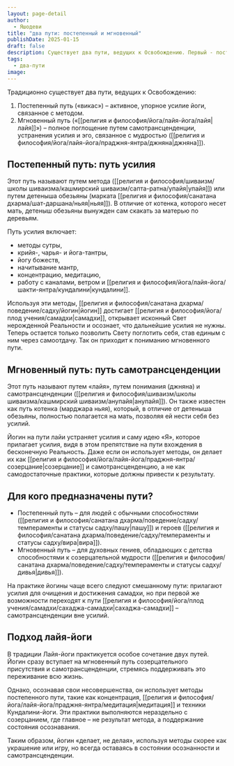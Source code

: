 ```yaml
---
layout: page-detail
author:
  - Яшодеви
title: "два пути: постепенный и мгновенный"
publishDate: 2025-01-15
draft: false
description: Существует два пути, ведущих к Освобождению. Первый - постепенный путь «викас», активное упорное усилие йоги, связанное с методом. Второй - мгновенный путь «лайя», полное поглощение путем самотрансценденции, устранения усилия и эго, связан с мудростью (джняна).
tags:
  - два-пути
image:
---
```

Традиционно существует два пути, ведущих к Освобождению:

1. Постепенный путь («викас») – активное, упорное усилие йоги, связанное с методом.
2. Мгновенный путь («[[религия и философия/йога/лайя-йога/лайя|лайя]]») – полное поглощение путем самотрансценденции, устранения усилия и эго, связанное с мудростью ([[религия и философия/йога/лайя-йога/праджня-янтра/джняна|джняна]]).

## Постепенный путь: путь усилия
Этот путь называют путем метода ([[религия и философия/шиваизм/школы шиваизма/кашмирский шиваизм/сапта-ратна/упайя|упайя]]) или путем детеныша обезьяны (марката [[религия и философия/санатана дхарма/шат-даршана/ньяя|ньяя]]). В отличие от котенка, которого несет мать, детеныш обезьяны вынужден сам скакать за матерью по деревьям.


Путь усилия включает:

- методы сутры,
- крийя-, чарья- и йога-тантры,
- йогу божеств,
- начитывание мантр,
- концентрацию, медитацию,
- работу с каналами, ветром и [[религия и философия/йога/лайя-йога/шакти-янтра/кундалини|кундалини]].

Используя эти методы, [[религия и философия/санатана дхарма/поведение/садху/йогин|йогин]] достигает [[религия и философия/йога/плод учения/самадхи|самадхи]], открывает исконный Свет нерожденной Реальности и осознает, что дальнейшие усилия не нужны. Теперь остается только позволить Свету поглотить себя, став единым с ним через самоотдачу. Так он приходит к пониманию мгновенного пути.

## Мгновенный путь: путь самотрансценденции
Этот путь называют путем «лайя», путем понимания (джняна) и самотрансценденции ([[религия и философия/шиваизм/школы шиваизма/кашмирский шиваизм/анупайя|анупайя]]). Он также известен как путь котенка (марджара ньяя), который, в отличие от детеныша обезьяны, полностью полагается на мать, позволяя ей нести себя без усилий.

Йогин на пути лайи устраняет усилия и саму идею «Я», которое прилагает усилия, видя в этом препятствие на пути вхождения в бесконечную Реальность. Даже если он использует методы, он делает их как [[религия и философия/йога/лайя-йога/праджня-янтра/созерцание|созерцание]] и самотрансценденцию, а не как самодостаточные практики, которые должны привести к результату.

## Для кого предназначены пути?
- Постепенный путь – для людей с обычными способностями ([[религия и философия/санатана дхарма/поведение/садху/темпераменты и статусы садху/пашу|пашу]]) и героев ([[религия и философия/санатана дхарма/поведение/садху/темпераменты и статусы садху/вира|вира]]).
- Мгновенный путь – для духовных гениев, обладающих с детства способностями к созерцательной мудрости ([[религия и философия/санатана дхарма/поведение/садху/темпераменты и статусы садху/дивья|дивья]]).

На практике йогины чаще всего следуют смешанному пути: прилагают усилия для очищения и достижения самадхи, но при первой же возможности переходят к пути [[религия и философия/йога/плод учения/самадхи/сахаджа-самадхи|сахаджа-самадхи]] – самотрансценденции вне усилий.

## Подход лайя-йоги
В традиции Лайя-йоги практикуется особое сочетание двух путей. Йогин сразу вступает на мгновенный путь созерцательного присутствия и самотрансценденции, стремясь поддерживать это переживание всю жизнь.

Однако, осознавая свои несовершенства, он использует методы постепенного пути, такие как концентрация, [[религия и философия/йога/лайя-йога/праджня-янтра/медитация|медитация]] и техники Кундалини-йоги. Эти практики выполняются нераздельно с созерцанием, где главное – не результат метода, а поддержание состояния осознавания.

Таким образом, йогин «делает, не делая», используя методы скорее как украшение или игру, но всегда оставаясь в состоянии осознанности и самотрансценденции.
